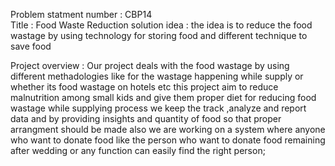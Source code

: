Problem statment number : CBP14  
Title : Food Waste Reduction solution 
idea : the idea is to reduce the food wastage by using technology for storing food  and different technique to save food

Project overview :
Our project deals with the food wastage by using different methadologies like for the wastage happening while supply or whether its food wastage on hotels etc this project aim to reduce malnutrition among small kids and give them proper diet for reducing food wastage while supplying process
we keep the track ,analyze and report data and by providing insights and quantity of food so that proper arrangment  should be made also we are working on a system where anyone who want to donate food like the person who want to donate food remaining after wedding or any function can easily find  the right person;


  
